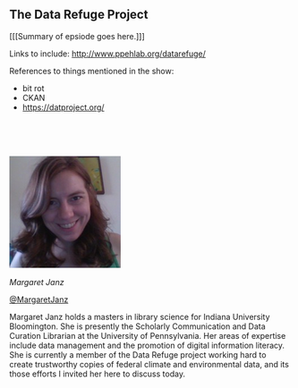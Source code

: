 ## The Data Refuge Project

[[[Summary of epsiode goes here.]]]

Links to include:
http://www.ppehlab.org/datarefuge/





References to things mentioned in the show:
* bit rot
* CKAN
* https://datproject.org/


<br/><br/><br/>

<div class="row">
        <div class="col-xs-12 col-sm-3">
                <img alt="Margaret Janz" src="src-data-refuge/margaret-janz.jpg" />
                <br/>
                <p><i>Margaret Janz</i></p>
                <p><a href="https://twitter.com/MargaretJanz">@MargaretJanz</a></p>
        </div>
        <div class="col-xs-12 col-sm-9">
			Margaret Janz holds a masters in library science for Indiana University Bloomington.  She is presently the Scholarly Communication and Data Curation Librarian at the University of Pennsylvania.  Her areas of expertise include data management and the promotion of digital information literacy.  She is currently a member of the Data Refuge project working hard to create trustworthy copies of federal climate and environmental data, and its those efforts I invited her here to discuss today.
        </div>
</div>


